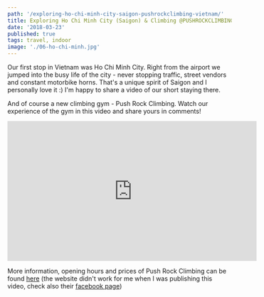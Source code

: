 ```yaml
---
path: '/exploring-ho-chi-minh-city-saigon-pushrockclimbing-vietnam/'
title: Exploring Ho Chi Minh City (Saigon) & Climbing @PUSHROCKCLIMBING // Vietnam
date: '2018-03-23'
published: true
tags: travel, indoor
image: './06-ho-chi-minh.jpg'
---
```


Our first stop in Vietnam was Ho Chi Minh City. Right from the airport we jumped into the busy life of the city - never stopping traffic, street vendors and constant motorbike horns. That's a unique spirit of Saigon and I personally love it :) I'm happy to share a video of our short staying there.

And of course a new climbing gym - Push Rock Climbing. Watch our experience of the gym in this video and share yours in comments!

<iframe width="560" height="315" src="https://www.youtube.com/embed/Whbnni_KeC0?rel=0" frameborder="0" allow="autoplay; encrypted-media" allowfullscreen></iframe>

More information, opening hours and prices of Push Rock Climbing can be found [here](http://www.pushclimbing.com/) (the website didn't work for me when I was publishing this video, check also their [facebook page](https://www.facebook.com/pushrockclimbing/))

